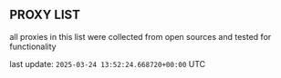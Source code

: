 ## PROXY LIST

all proxies in this list were collected from open sources and tested for functionality

last update: `2025-03-24 13:52:24.668720+00:00` UTC